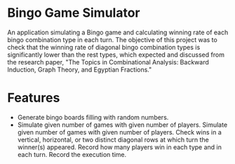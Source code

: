 # Bingo Game Simulator
An application simulating a Bingo game and calculating winning rate of each bingo combination type in each turn. The objective of this project was to check that the winning rate of diagonal bingo combination types is significantly lower than the rest types, which expected and discussed from the research paper, "The Topics in Combinational Analysis: Backward Induction, Graph Theory, and Egyptian Fractions." 
# Features

- Generate bingo boards filling with random numbers. 
- Simulate given number of games with given number of players. 
Simulate given number of games with given number of players. 
Check wins in a vertical, horizontal, or two distinct diagonal rows at which turn the winner(s) appeared. 
Record how many players win in each type and in each turn. Record the execution time.
